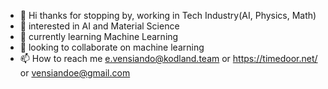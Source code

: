 - 👋 Hi thanks for stopping by, working in Tech Industry(AI, Physics, Math)
- 👀 interested in AI and Material Science
- 🌱 currently learning Machine Learning
- 💞️ looking to collaborate on machine learning
- 📫 How to reach me e.vensiando@kodland.team or https://timedoor.net/ or vensiandoe@gmail.com

<!---
ELVAN13091999/ELVAN13091999 is a ✨ special ✨ repository because its `README.md` (this file) appears on your GitHub profile.
You can click the Preview link to take a look at your changes.
--->
